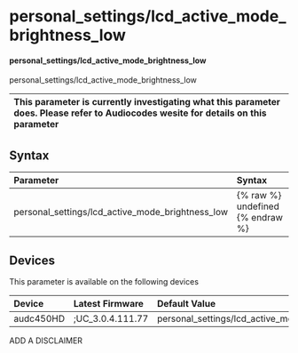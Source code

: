 ﻿---
description: personal_settings/lcd_active_mode_brightness_low
search: false
---

# personal_settings/lcd_active_mode_brightness_low

#### personal_settings/lcd_active_mode_brightness_low

personal_settings/lcd_active_mode_brightness_low


| This parameter is currently investigating what this parameter does. Please refer to Audiocodes wesite for details on this parameter | 
| :--- |

## Syntax
| Parameter | Syntax |
| :--- | :--- |
|personal_settings/lcd_active_mode_brightness_low | {% raw %} undefined {% endraw %}|

## Devices
This parameter is available on the following devices

| Device | Latest Firmware | Default Value |
|:---|:---|:---|
| audc450HD | ;UC_3.0.4.111.77 | personal_settings/lcd_active_mode_brightness_low=20 

ADD A DISCLAIMER
